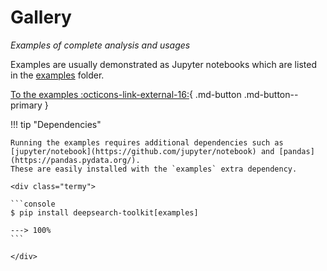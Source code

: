 # Gallery

*Examples of complete analysis and usages*

Examples are usually demonstrated as Jupyter notebooks which are listed in the [examples](https://github.com/DS4SD/deepsearch-toolkit/tree/main/examples) folder.

[To the examples :octicons-link-external-16:](https://github.com/DS4SD/deepsearch-toolkit/tree/main/examples){ .md-button .md-button--primary }


!!! tip "Dependencies"

    Running the examples requires additional dependencies such as [jupyter/notebook](https://github.com/jupyter/notebook) and [pandas](https://pandas.pydata.org/).
    These are easily installed with the `examples` extra dependency.

    <div class="termy">

    ```console
    $ pip install deepsearch-toolkit[examples]

    ---> 100%
    ```

    </div>
